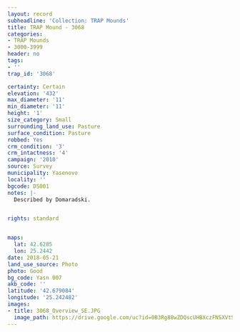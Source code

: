 ```yaml
---
layout: record
subheadline: 'Collection: TRAP Mounds'
title: TRAP Mound - 3068
categories:
- TRAP Mounds
- 3000-3999
header: no
tags:
- ''
trap_id: '3068'

certainty: Certain
elevation: '432'
max_diameter: '11'
min_diameter: '11'
height: '1'
size_category: Small
surrounding_land_use: Pasture
surface_condition: Pasture
robbed: Yes
crm_condition: '3'
crm_intactness: '4'
campaign: '2010'
source: Survey
municipality: Yasenovo
locality: ''
bgcode: DS001
notes: |-
  Described by Domaradski.


rights: standard


maps:
  lat: 42.6285
  lon: 25.2442
date: 2018-05-21
land_use_source: Photo
photo: Good
bg_code: Yasn 007
akb_code: ''
latitude: '42.679084'
longitude: '25.242482'
images:
- title: 3068_Overview_SE.JPG
  image_path: https://drive.google.com/uc?id=0B3Rg88wZDQscUHBXczFNSXVtSDg
---
```

